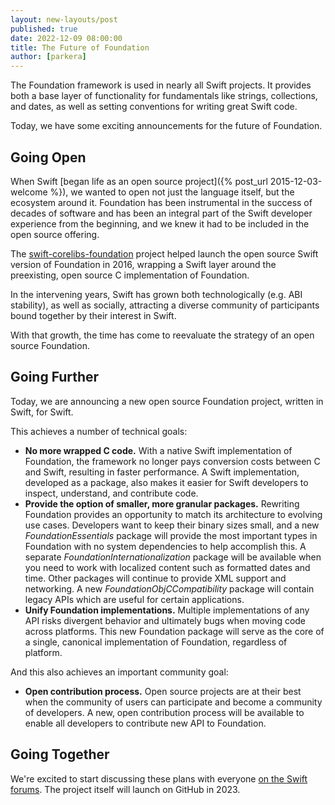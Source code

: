 ```yaml
---
layout: new-layouts/post
published: true
date: 2022-12-09 08:00:00
title: The Future of Foundation
author: [parkera]
---
```


The Foundation framework is used in nearly all Swift projects. It provides both a base layer of functionality for fundamentals like strings, collections, and dates, as well as setting conventions for writing great Swift code.

Today, we have some exciting announcements for the future of Foundation.

## Going Open
When Swift [began life as an open source project]({% post_url 2015-12-03-welcome %}), we wanted to open not just the language itself, but the ecosystem around it. Foundation has been instrumental in the success of decades of software and has been an integral part of the Swift developer experience from the beginning, and we knew it had to be included in the open source offering.

The [swift-corelibs-foundation](https://github.com/swiftlang/swift-corelibs-foundation) project helped launch the open source Swift version of Foundation in 2016, wrapping a Swift layer around the preexisting, open source C implementation of Foundation.

In the intervening years, Swift has grown both technologically (e.g. ABI stability), as well as socially, attracting a diverse community of participants bound together by their interest in Swift.

With that growth, the time has come to reevaluate the strategy of an open source Foundation.

## Going Further
Today, we are announcing a new open source Foundation project, written in Swift, for Swift.

This achieves a number of technical goals:
* **No more wrapped C code.** With a native Swift implementation of Foundation, the framework no longer pays conversion costs between C and Swift, resulting in faster performance. A Swift implementation, developed as a package, also makes it easier for Swift developers to inspect, understand, and contribute code.
* **Provide the option of smaller, more granular packages.** Rewriting Foundation provides an opportunity to match its architecture to evolving use cases. Developers want to keep their binary sizes small, and a new _FoundationEssentials_ package will provide the most important types in Foundation with no system dependencies to help accomplish this. A separate _FoundationInternationalization_ package will be available when you need to work with localized content such as formatted dates and time. Other packages will continue to provide XML support and networking. A new _FoundationObjCCompatibility_ package will contain legacy APIs which are useful for certain applications.
* **Unify Foundation implementations.** Multiple implementations of any API risks divergent behavior and ultimately bugs when moving code across platforms. This new Foundation package will serve as the core of a single, canonical implementation of Foundation, regardless of platform.

And this also achieves an important community goal:
* **Open contribution process.** Open source projects are at their best when the community of users can participate and become a community of developers. A new, open contribution process will be available to enable all developers to contribute new API to Foundation.

## Going Together
We're excited to start discussing these plans with everyone [on the Swift forums](https://forums.swift.org/t/what-s-next-for-foundation/61939). The project itself will launch on GitHub in 2023.
